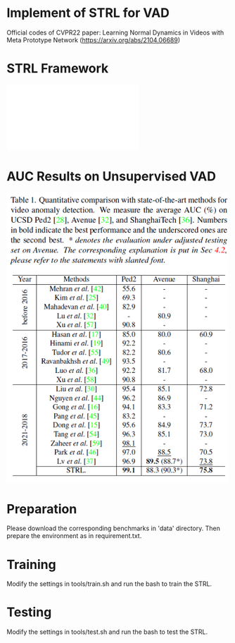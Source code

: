 # Implement of STRL for VAD 
Official codes of CVPR22 paper: Learning Normal Dynamics in Videos with Meta Prototype Network (https://arxiv.org/abs/2104.06689)

# STRL Framework
![image](./archi.pdf)

# AUC Results on Unsupervised VAD
![image](./AUCs.png)

# Preparation 
Please download the corresponding benchmarks in 'data' directory. Then prepare the environment as in requirement.txt. 

# Training
Modify the settings in tools/train.sh and run the bash to train the STRL.

# Testing
Modify the settings in tools/test.sh and run the bash to test the STRL.
